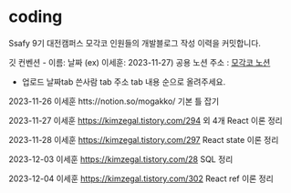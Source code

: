 # coding
Ssafy 9기 대전캠퍼스 모각코 인원들의 개발블로그 작성 이력을 커밋합니다.

깃 컨벤션 - 이름: 날짜 (ex) 이세훈: 2023-11-27)
공용 노션 주소 : [모각코 노션](https://mogakko.notion.site/0c59fa67c530424ebf305ddd4a118e6c?v=5a7d4be95ea34f2cbb5f8d9759947873&pvs=4)


* 업로드 날짜tab 쓴사람 tab 주소 tab 내용 순으로 올려주세요.

2023-11-26  이세훈  htts://notion.so/mogakko/  기본 틀 잡기

2023-11-27  이세훈  https://kimzegal.tistory.com/294 외 4개  React 이론 정리

2023-11-28  이세훈   https://kimzegal.tistory.com/297  React state 이론 정리

2023-12-03  이세훈   https://kimzegal.tistory.com/28  SQL 정리

2023-12-04  이세훈   https://kimzegal.tistory.com/302  React ref 이론 정리
